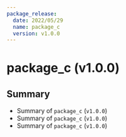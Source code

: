 ```yaml
---
package_release:
  date: 2022/05/29
  name: package_c
  version: v1.0.0
---
```

# package_c (v1.0.0)


## Summary

- Summary of `package_c` (`v1.0.0`)
- Summary of `package_c` (`v1.0.0`)
- Summary of `package_c` (`v1.0.0`)
